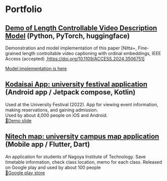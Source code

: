 # Portfolio

## [Demo of Length Controllable Video Description Model](https://huggingface.co/spaces/fztkm/length_controllable_video_captioning) (Python, PyTorch, huggingface)
Demonstration and model implementation of this paper [Nitta+, Fine-grained length controllable video captioning with ordinal embeddings, IEEE Access (accepted) ,https://doi.org/10.1109/ACCESS.2024.3506751]

[Model implementation is here](https://huggingface.co/fztkm/lc_video_description_videomae_gpt2/tree/main)


## [Kodaisai App: university festival application](https://github.com/fztkm/Koudaisai_android)  (Android app / Jetpack compose, Kotlin)
Used at the University Festival (2022). App for viewing event information, making reservations, and gaining admission.  
Used by about 4,000 people on iOS and Android.
<br>
[🔗Demo slide](https://www.canva.com/design/DAFSl1gI8vM/k39NhI8_oRRyMybJ7yBlXQ/view?utm_content=DAFSl1gI8vM&utm_campaign=designshare&utm_medium=link&utm_source=publishpresent)


## [Nitech map: university campus map application](https://github.com/fztkm/nitechMap) (Mobile app / Flutter, Dart)
An application for students of Nagoya Institute of Technology. Save timetable information, check class location, memo for each class. Released on Google play and used by about 100 people
<br>
[🔗Google play store](https://play.google.com/store/apps/details?id=com.c0de.nitechmap_c0de)

<!--
**fztkm/fztkm** is a ✨ _special_ ✨ repository because its `README.md` (this file) appears on your GitHub profile.

Here are some ideas to get you started:

- 🔭 I’m currently working on ...
- 🌱 I’m currently learning ...
- 👯 I’m looking to collaborate on ...
- 🤔 I’m looking for help with ...
- 💬 Ask me about ...
- 📫 How to reach me: ...
- 😄 Pronouns: ...
- ⚡ Fun fact: ...
-->
